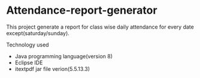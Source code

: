 # Attendance-report-generator
This project generate a report for class wise daily attendance for every date except(saturday/sunday).

Technology used
* Java programming language(version 8)
* Eclipse IDE
* itextpdf jar file verion(5.5.13.3)
  
